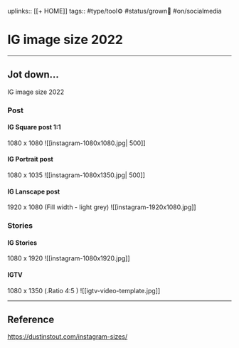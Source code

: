 uplinks:: [[+ HOME]]
tags:: #type/tool⚙️ #status/grown🌳 #on/socialmedia 

# IG image size 2022
---
## Jot down...
IG image size 2022
### Post
#### IG Square post 1:1
1080 x 1080
![[instagram-1080x1080.jpg| 500]]

#### IG Portrait post
1080 x 1035
![[instagram-1080x1350.jpg| 500]]

#### IG Lanscape post
1920 x 1080 (Fill width - light grey)
![[instagram-1920x1080.jpg]]

### Stories
#### IG Stories
1080 x 1920 
![[instagram-1080x1920.jpg]]

#### IGTV
1080 x 1350 (.Ratio 4:5 )
![[igtv-video-template.jpg]]


---
## Reference
https://dustinstout.com/instagram-sizes/
